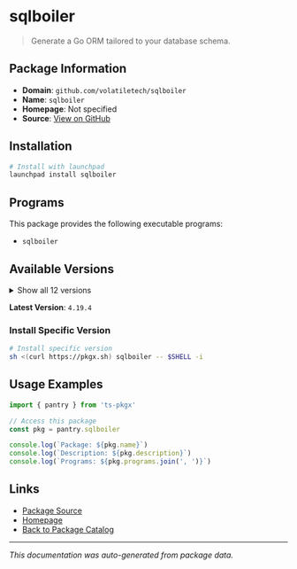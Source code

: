 # sqlboiler

> Generate a Go ORM tailored to your database schema.

## Package Information

- **Domain**: `github.com/volatiletech/sqlboiler`
- **Name**: `sqlboiler`
- **Homepage**: Not specified
- **Source**: [View on GitHub](https://github.com/pkgxdev/pantry/tree/main/projects/github.com/volatiletech/sqlboiler/package.yml)

## Installation

```bash
# Install with launchpad
launchpad install sqlboiler
```

## Programs

This package provides the following executable programs:

- `sqlboiler`

## Available Versions

<details>
<summary>Show all 12 versions</summary>

- `4.19.4`, `4.19.3`, `4.19.2`, `4.19.1`, `4.19.0`
- `4.18.0`, `4.17.1`, `4.17.0`, `4.16.2`, `4.16.1`
- `4.16.0`, `4.15.0`

</details>

**Latest Version**: `4.19.4`

### Install Specific Version

```bash
# Install specific version
sh <(curl https://pkgx.sh) sqlboiler -- $SHELL -i
```

## Usage Examples

```typescript
import { pantry } from 'ts-pkgx'

// Access this package
const pkg = pantry.sqlboiler

console.log(`Package: ${pkg.name}`)
console.log(`Description: ${pkg.description}`)
console.log(`Programs: ${pkg.programs.join(', ')}`)
```

## Links

- [Package Source](https://github.com/pkgxdev/pantry/tree/main/projects/github.com/volatiletech/sqlboiler/package.yml)
- [Homepage](#)
- [Back to Package Catalog](../../../package-catalog.md)

---

*This documentation was auto-generated from package data.*
